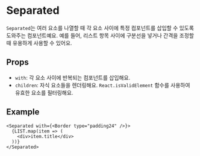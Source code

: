 # Separated

`Separated`는 여러 요소를 나열할 때 각 요소 사이에 특정 컴포넌트를 삽입할 수 있도록 도와주는 컴포넌트예요.
예를 들어, 리스트 항목 사이에 구분선을 넣거나 간격을 조정할 때 유용하게 사용할 수 있어요.

## Props

- `with`: 각 요소 사이에 반복되는 컴포넌트를 삽입해요.
- `children`: 자식 요소들을 렌더링해요. `React.isValidElement` 함수를 사용하여 유효한 요소를 필터링해요.

## Example

```tsx
<Separated with={<Border type="padding24" />}>
  {LIST.map(item => (
    <div>item.title</div>
  ))}
</Separated>
```

